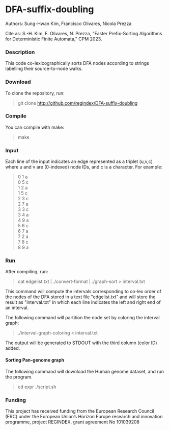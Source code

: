# DFA-suffix-doubling

Authors: Sung-Hwan Kim, Francisco Olivares, Nicola Prezza

Cite as: S.-H. Kim, F. Olivares, N. Prezza, "Faster Prefix-Sorting Algorithms for Deterministic Finite Automata," CPM 2023.

### Description

This code co-lexicographically sorts DFA nodes according to strings labelling their source-to-node walks.

### Download

To clone the repository, run:

> git clone http://github.com/regindex/DFA-suffix-doubling

### Compile

You can compile with make:

> make

### Input

Each line of the input indicates an edge represented as a triplet (u,v,c) where u and v are (0-indexed) node IDs, and c is a character.
For example:

>0 1 a\
0 5 c\
1 2 a\
1 5 c\
2 3 c\
2 7 a\
3 3 c\
3 4 a\
4 9 a\
5 6 c\
6 7 a\
7 2 a\
7 8 c\
8 9 a

### Run

After compiling, run:

> cat edgelist.txt | ./convert-format | ./graph-sort > interval.txt

This command will compute the intervals corresponding to co-lex order of the nodes of the DFA stored in a text file "edgelist.txt" and will store the result as "interval.txt" in which each line indicates the left and right end of an interval.

The following command will partition the node set by coloring the interval graph: 

> ./interval-graph-coloring < interval.txt

The output will be generated to STDOUT with the third column (color ID) added.

#### Sorting Pan-genome graph

The following command will download the Human genome dataset, and run the program.

> cd expr
> ./script.sh


### Funding

This project has received funding from the European Research Council (ERC) under the European Union’s Horizon Europe research and innovation programme, project REGINDEX, grant agreement No 101039208
